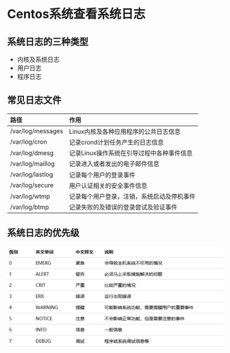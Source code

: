 # Centos系统查看系统日志

## 系统日志的三种类型

* 内核及系统日志
* 用户日志
* 程序日志

## 常见日志文件

| 路径 | 作用 |
| :-------- | :--------- |
| /var/log/messages      | Linux内核及各种应用程序的公共日志信息|
| /var/log/cron          | 记录crond计划任务产生的日志信息 |
| /var/log/dmesg         | 记录Linux操作系统在引导过程中各种事件信息 |
| /var/log/maillog       | 记录进入或者发出的电子邮件信息 |
| /var/log/lastlog       | 记录每个用户的登录事件 |
| /var/log/secure        | 用户认证相关的安全事件信息 |
| /var/log/wtmp          | 记录每个用户登录，注销，系统启动及停机事件 |
| /var/log/btmp          | 记录失败的及错误的登录尝试及验证事件 |

## 系统日志的优先级

![](./md/image/log_level.jpg)
